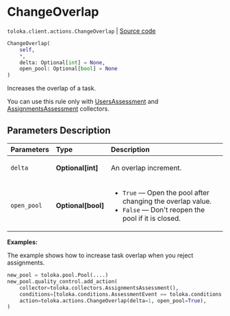 # ChangeOverlap
`toloka.client.actions.ChangeOverlap` | [Source code](https://github.com/Toloka/toloka-kit/blob/v1.2.0/src/client/actions.py#L131)

```python
ChangeOverlap(
    self,
    *,
    delta: Optional[int] = None,
    open_pool: Optional[bool] = None
)
```

Increases the overlap of a task.


You can use this rule only with [UsersAssessment](toloka.client.collectors.UsersAssessment) and [AssignmentsAssessment](toloka.client.collectors.AssignmentsAssessment) collectors.

## Parameters Description

| Parameters | Type | Description |
| :----------| :----| :-----------|
`delta`|**Optional\[int\]**|<p>An overlap increment.</p>
`open_pool`|**Optional\[bool\]**|<ul> <li>`True` — Open the pool after changing the overlap value.</li> <li>`False` — Don&#x27;t reopen the pool if it is closed.</li> </ul>

**Examples:**

The example shows how to increase task overlap when you reject assignments.

```python
new_pool = toloka.pool.Pool(....)
new_pool.quality_control.add_action(
    collector=toloka.collectors.AssignmentsAssessment(),
    conditions=[toloka.conditions.AssessmentEvent == toloka.conditions.AssessmentEvent.REJECT],
    action=toloka.actions.ChangeOverlap(delta=1, open_pool=True),
)
```
